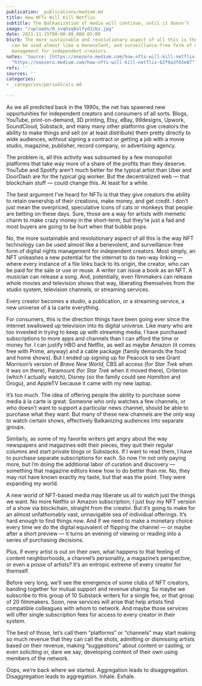```yaml
---
publication: _publications/medium.md
title: How NFTs Will Kill Netflix
subtitle: The Balkanization of media will continue, until it doesn’t
image: "/uploads/0_svqhsq6olfyd1zbz.jpg"
date: 2021-11-15T00:00:00.000-05:00
blurb: The more sustainable and revolutionary aspect of all this is the way NFT technology
  can be used almost like a benevolent, and surveillance-free form of digital rights
  management for independent creators.
notes: 'Source: [https://onezero.medium.com/how-nfts-will-kill-netflix-62f9a3f03e87](https://onezero.medium.com/how-nfts-will-kill-netflix-62f9a3f03e87
  "https://onezero.medium.com/how-nfts-will-kill-netflix-62f9a3f03e87")'
refs: ''
sources: ''
categories:
- _categories/periodicals.md

---
```

As we all predicted back in the 1990s, the net has spawned new opportunities for independent creators and consumers of all sorts. Blogs, YouTube, print-on-demand, 3D printing, Etsy, eBay, 99designs, Upwork, SoundCloud, Substack, and many many other platforms give creators the ability to make things and sell (or at least distribute) them pretty directly to wide audiences, without signing a contract or getting a job with a movie studio, magazine, publisher, record company, or advertising agency.

The problem is, all this activity was subsumed by a few monopolist platforms that take way more of a share of the profits than they deserve. YouTube and Spotify aren’t much better for the typical artist than Uber and DoorDash are for the typical gig worker. But the decentralized web — that blockchain stuff — could change this. At least for a while.

The best argument I’ve heard for NFTs is that they give creators the ability to retain ownership of their creations, make money, and get credit. I don’t just mean the overpriced, speculative icons of cats or monkeys that people are betting on these days. Sure, those are a way for artists with memetic charm to make crazy money in the short-term, but they’re just a fad and most buyers are going to be hurt when that bubble pops.

No, the more sustainable and revolutionary aspect of all this is the way NFT technology can be used almost like a benevolent, and surveillance-free form of digital rights management for independent creators. Most simply, an NFT unleashes a new potential for the internet to do two-way linking — where every instance of a file links back to its origin, the creator, who can be paid for the sale or use or reuse. A writer can issue a book as an NFT. A musician can release a song. And, potentially, even filmmakers can release whole movies and television shows that way, liberating themselves from the studio system, television channels, or streaming services.

Every creator becomes a studio, a publication, or a streaming service, a new universe of à la carte everything.

For consumers, this is the direction things have been going ever since the internet swallowed up television into its digital universe. Like many who are too invested in trying to keep up with streaming media, I have purchased subscriptions to more apps and channels than I can afford the time or money for. I can justify HBO and Netflix, as well as maybe Amazon (it comes free with Prime, anyway) and a cable package (family demands the food and home shows). But I ended up signing up for Peacock to see Grant Morrison’s version of _Brave New World_, CBS all access (for _Star Trek_ when it was on there), Paramount (for _Star Trek_ when it moved there), Criterion (which I actually watch), Disney (so the family could see _Hamilton_ and Grogu), and AppleTV because it came with my new laptop.

It’s too much. The idea of offering people the ability to purchase some media à la carte is great. Someone who only watches a few channels, or who doesn’t want to support a particular news channel, should be able to purchase what they want. But many of these new channels are the only way to watch certain shows, effectively Balkanizing audiences into separate groups.

Similarly, as some of my favorite writers get angry about the way newspapers and magazines edit their pieces, they quit their regular columns and start private blogs or Substacks. If I want to read them, I have to purchase separate subscriptions for each. So now I’m not only paying more, but I’m doing the additional labor of curation and discovery — something that magazine editors knew how to do better than me. No, they may not have known exactly my taste, but that was the point. They were expanding my world.

A new world of NFT-based media may liberate us all to watch just the things we want. No more Netflix or Amazon subscription; I just buy my NFT version of a show via blockchain, straight from the creator. But it’s going to make for an almost unfathomably vast, unnavigable sea of individual offerings. It’s hard enough to find things now. And if we need to make a monetary choice every time we do the digital equivalent of flipping the channel — or maybe after a short preview — it turns an evening of viewing or reading into a series of purchasing decisions.

Plus, if every artist is out on their own, what happens to that feeling of content neighborhoods, a channel’s personality, a magazine’s perspective, or even a posse of artists? It’s an entropic extreme of every creator for themself.

Before very long, we’ll see the emergence of some clubs of NFT creators, banding together for mutual support and revenue sharing. So maybe we subscribe to this group of 10 Substack writers for a single fee, or that group of 20 filmmakers. Soon, new services will arise that help artists find compatible colleagues with whom to network. And maybe those services will offer single subscription fees for access to every creator in their system.

The best of those, let’s call them “platforms” or “channels” may start making so much revenue that they can call the shots, admitting or dismissing artists based on their revenue, making “suggestions” about content or casting, or even soliciting or, dare we say, developing content of their own using members of the network.

Oops, we’re back where we started. Aggregation leads to disaggregation. Disaggregation leads to aggregation. Inhale. Exhale.